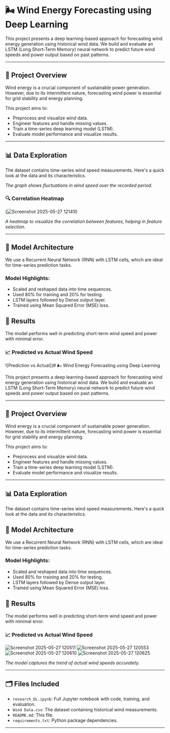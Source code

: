 # 🌬️ Wind Energy Forecasting using Deep Learning

This project presents a deep learning-based approach for forecasting wind energy generation using historical wind data. We build and evaluate an LSTM (Long Short-Term Memory) neural network to predict future wind speeds and power output based on past patterns.

---

## 📌 Project Overview

Wind energy is a crucial component of sustainable power generation. However, due to its intermittent nature, forecasting wind power is essential for grid stability and energy planning.

This project aims to:
- Preprocess and visualize wind data.
- Engineer features and handle missing values.
- Train a time-series deep learning model (LSTM).
- Evaluate model performance and visualize results.

---

## 📊 Data Exploration

The dataset contains time-series wind speed measurements. Here's a quick look at the data and its characteristics.

*The graph shows fluctuations in wind speed over the recorded period.*

### 🔍 Correlation Heatmap

(![Screenshot 2025-05-27 121410](https://github.com/user-attachments/assets/c67403c9-7274-49a0-afbc-3ac05df2007f)


*A heatmap to visualize the correlation between features, helping in feature selection.*

---

## 🧠 Model Architecture

We use a Recurrent Neural Network (RNN) with LSTM cells, which are ideal for time-series prediction tasks.

### Model Highlights:

- Scaled and reshaped data into time sequences.
- Used 80% for training and 20% for testing.
- LSTM layers followed by Dense output layer.
- Trained using Mean Squared Error (MSE) loss.


## 🧪 Results

The model performs well in predicting short-term wind speed and power with minimal error.

### 📈 Predicted vs Actual Wind Speed

![Prediction vs Actual](# 🌬️ Wind Energy Forecasting using Deep Learning

This project presents a deep learning-based approach for forecasting wind energy generation using historical wind data. We build and evaluate an LSTM (Long Short-Term Memory) neural network to predict future wind speeds and power output based on past patterns.

---

## 📌 Project Overview

Wind energy is a crucial component of sustainable power generation. However, due to its intermittent nature, forecasting wind power is essential for grid stability and energy planning.

This project aims to:
- Preprocess and visualize wind data.
- Engineer features and handle missing values.
- Train a time-series deep learning model (LSTM).
- Evaluate model performance and visualize results.

---

## 📊 Data Exploration

The dataset contains time-series wind speed measurements. Here's a quick look at the data and its characteristics.

## 🧠 Model Architecture

We use a Recurrent Neural Network (RNN) with LSTM cells, which are ideal for time-series prediction tasks.

### Model Highlights:

- Scaled and reshaped data into time sequences.
- Used 80% for training and 20% for testing.
- LSTM layers followed by Dense output layer.
- Trained using Mean Squared Error (MSE) loss.

## 🧪 Results

The model performs well in predicting short-term wind speed and power with minimal error.

### 📈 Predicted vs Actual Wind Speed

![Screenshot 2025-05-27 120511](https://github.com/user-attachments/assets/14ffa8b2-9e26-4cf9-a85f-676c35556fcf)
![Screenshot 2025-05-27 120553](https://github.com/user-attachments/assets/353ef672-985f-4e23-a69e-18a938241b35)
![Screenshot 2025-05-27 120610](https://github.com/user-attachments/assets/1cd3865a-88ec-4711-8cff-d4df2344c65c)
![Screenshot 2025-05-27 120625](https://github.com/user-attachments/assets/8c85809f-2baa-429f-b7c1-b88749f49e75)





*The model captures the trend of actual wind speeds accurately.*

---

## 🗂️ Files Included

- `research_DL.ipynb`: Full Jupyter notebook with code, training, and evaluation.
- `Wind Data.csv`: The dataset containing historical wind measurements.
- `README.md`: This file.
- `requirements.txt`: Python package dependencies.

---
